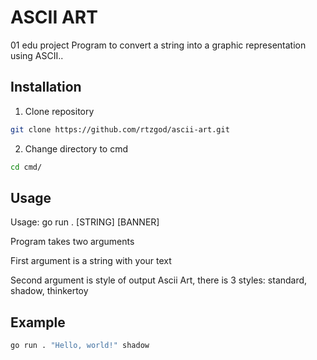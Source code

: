 # **ASCII ART**
01 edu project
Program to convert a string into a graphic representation using ASCII..
## Installation
1. Clone repository
```bash
git clone https://github.com/rtzgod/ascii-art.git
```
2. Change directory to cmd
```bash
cd cmd/
```
## Usage

Usage: go run . [STRING] [BANNER]

Program takes two arguments

First argument is a string with your text

Second argument is style of output Ascii Art, there is 3 styles: standard, shadow, thinkertoy

## Example
```bash
go run . "Hello, world!" shadow
```
